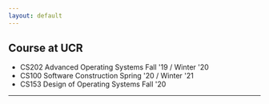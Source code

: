 ```yaml
---
layout: default
---
```

## Course at UCR
* CS202 Advanced Operating Systems Fall '19 / Winter '20
* CS100 Software Construction Spring '20 / Winter '21
* CS153 Design of Operating Systems Fall '20
---